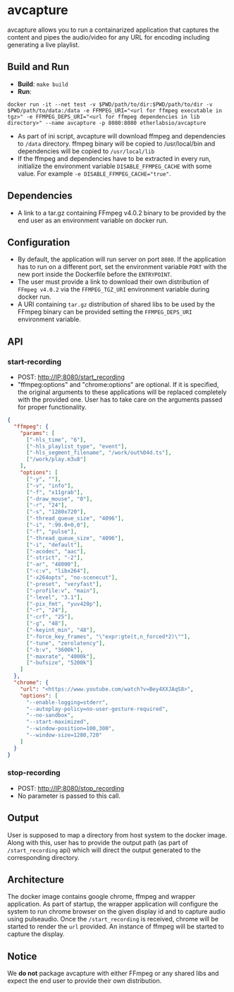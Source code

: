 # avcapture

avcapture allows you to run a containarized application that captures the content and pipes the audio/video for any URL for encoding including generating a live playlist.

## Build and Run

- **Build**: `make build`
- **Run**: 

`docker run -it --net test -v $PWD/path/to/dir:$PWD/path/to/dir -v $PWD/path/to/data:/data -e FFMPEG_URI="<url for ffmpeg executable in tgz>" -e FFMPEG_DEPS_URI="<url for ffmpeg dependencies in lib directory>" --name avcapture -p 8080:8080 etherlabsio/avcapture`

  - As part of ini script, avcapture will download ffmpeg and dependencies to `/data` directory. ffmpeg binary will be copied to /usr/local/bin and dependencies will be copied to `/usr/local/lib`
  - If the ffmpeg and dependencies have to be extracted in every run, initialize the environment variable `DISABLE_FFMPEG_CACHE` with some value. For example `-e DISABLE_FFMPEG_CACHE="true"`.

## Dependencies

* A link to a tar.gz containing FFmpeg v4.0.2 binary to be provided by the end user as an environment variable on docker run.

## Configuration

* By default, the application will run server on port `8080`. If the application has to run on a different port, set the environment variable `PORT` with the new port inside the Dockerfile before the `ENTRYPOINT`.
* The user must provide a link to download their own distribution of `FFmpeg v4.0.2` via the `FFMPEG_TGZ_URI` environment variable during docker run.
* A URI containing `tar.gz` distribution of shared libs to be used by the FFmpeg binary can be provided setting the `FFMPEG_DEPS_URI` environment variable.

## API

### start-recording

- POST: <http://IP:8080/start_recording>
- "ffmpeg:options" and "chrome:options" are optional. If it is specified, the original arguments to these applications will be replaced completely with the provided one. User has to take care on the arguments passed for proper functionality.

```json
{
  "ffmpeg": {
    "params": [
      ["-hls_time", "6"],
      ["-hls_playlist_type", "event"],
      ["-hls_segment_filename", "/work/out%04d.ts"],
      ["/work/play.m3u8"]
    ],
    "options": [
      ["-y", ""],
      ["-v", "info"],
      ["-f", "x11grab"],
      ["-draw_mouse", "0"],
      ["-r", "24"],
      ["-s", "1280x720"],
      ["-thread_queue_size", "4096"],
      ["-i", ":99.0+0,0"],
      ["-f", "pulse"],
      ["-thread_queue_size", "4096"],
      ["-i", "default"],
      ["-acodec", "aac"],
      ["-strict", "-2"],
      ["-ar", "48000"],
      ["-c:v", "libx264"],
      ["-x264opts", "no-scenecut"],
      ["-preset", "veryfast"],
      ["-profile:v", "main"],
      ["-level", "3.1"],
      ["-pix_fmt", "yuv420p"],
      ["-r", "24"],
      ["-crf", "25"],
      ["-g", "48"],
      ["-keyint_min", "48"],
      ["-force_key_frames", "\"expr:gte(t,n_forced*2)\""],
      ["-tune", "zerolatency"],
      ["-b:v", "3600k"],
      ["-maxrate", "4000k"],
      ["-bufsize", "5200k"]
    ]
  },
  "chrome": {
    "url": "<https://www.youtube.com/watch?v=Bey4XXJAqS8>",
    "options": [
      "--enable-logging=stderr",
      "--autoplay-policy=no-user-gesture-required",
      "--no-sandbox",
      "--start-maximized",
      "--window-position=100,300",
      "--window-size=1280,720"
    ]
  }
}
```

### stop-recording

- POST: <http://IP:8080/stop_recording>
- No parameter is passed to this call.

## Output

User is supposed to map a directory from host system to the docker image. Along with this, user has to provide the output path (as part of `/start_recording` api) which will direct the output generated to the corresponding directory.

## Architecture

The docker image contains google chrome, ffmpeg and wrapper application.
As part of startup, the wrapper application will configure the system to run chrome browser on the given display id and to capture audio using pulseaudio.
Once the `/start_recording` is received, chrome will be started to render the `url` provided. An instance of ffmpeg will be started to capture the display.

## Notice  

We **do not** package avcapture with either FFmpeg or any shared libs and expect the end user to provide their own distribution.
